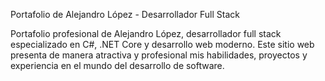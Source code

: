 Portafolio de Alejandro López - Desarrollador Full Stack

Portafolio profesional de Alejandro López, desarrollador full stack especializado en C#, .NET Core y desarrollo web moderno. Este sitio web presenta de manera atractiva y profesional mis habilidades, proyectos y experiencia en el mundo del desarrollo de software.
